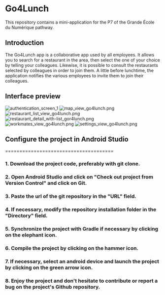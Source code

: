 # Go4Lunch

This repository contains a mini-application for the P7 of the Grande École du Numérique pathway.

## Introduction

The Go4Lunch app is a collaborative app used by all employees. It allows you to search for a restaurant in the area, then select the one of your choice by telling your colleagues. Likewise, it is possible to consult the restaurants selected by colleagues in order to join them. A little before lunchtime, the application notifies the various employees to invite them to join their colleagues.

## Interface preview
![authentication_screen_1](img/authentication_screen_1.png) ![map_view_go4lunch.png](img/map_view_go4lunch_1.png)![restaurant_list_view_go4lunch.png](img/restaurant_list_view_go4lunch_1.png)![restaurant_detail_with-list_gor4lunch.png](img/restaurant_detail_with-list_gor4lunch_1.png)
![workmates_view_go4lunch.png](img/workmates_view_go4lunch.png)  ![settings_view_go4lunch.png](img/settings_view_go4lunch.png)


## Configure the project in Android Studio
======================================

### 1. Download the project code, preferably with git clone.

### 2. Open Android Studio and click on "Check out project from Version Control" and click on Git.
### 3. Paste the url of the git repository in the "URL" field.
### 4. If necessary, modify the repository installation folder in the "Directory" field.

### 5. Synchronize the project with Gradle if necessary by clicking on the elephant icon.
### 6. Compile the project by clicking on the hammer icon.
### 7. If necessary, select an android device and launch the project by clicking on the green arrow icon.

### 8. Enjoy the project and don't hesitate to contribute or report a bug on the project's Github repository.
